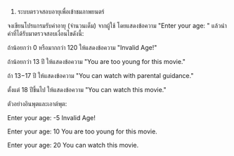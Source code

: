1. ระบบตรวจสอบอายุเพื่อเข้าชมภาพยนตร์ 

จงเขียนโปรแกรมรับค่าอายุ (จำนวนเต็ม) จากผู้ใช้ โดยแสดงข้อความ "Enter your age: " แล้วนำค่าที่ได้รับมาตรวจสอบเงื่อนไขดังนี้:

ถ้าน้อยกว่า 0 หรือมากกว่า 120 ให้แสดงข้อความ "Invalid Age!"

ถ้าน้อยกว่า 13 ปี ให้แสดงข้อความ "You are too young for this movie."

ถ้า 13−17 ปี ให้แสดงข้อความ "You can watch with parental guidance."

ตั้งแต่ 18 ปีขึ้นไป ให้แสดงข้อความ "You can watch this movie."

ตัวอย่างอินพุตและเอาต์พุต:

Enter your age: -5
Invalid Age!

Enter your age: 10
You are too young for this movie.

Enter your age: 20
You can watch this movie.